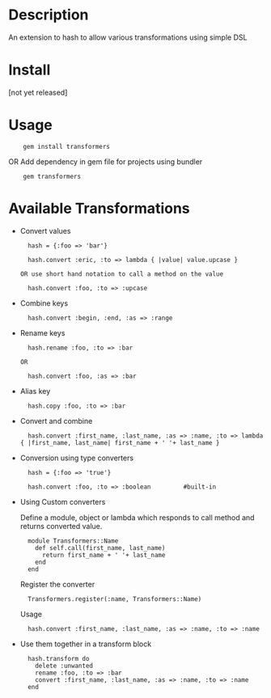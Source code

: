 Description
===========

An extension to hash to allow various transformations using simple DSL

Install
=======

[not yet released]

Usage
=====

        gem install transformers

OR Add dependency in gem file for projects using bundler

        gem transformers

Available Transformations
=========================

* Convert values

        hash = {:foo => 'bar'}

        hash.convert :eric, :to => lambda { |value| value.upcase }

      OR use short hand notation to call a method on the value

        hash.convert :foo, :to => :upcase

* Combine keys

        hash.convert :begin, :end, :as => :range

* Rename keys

        hash.rename :foo, :to => :bar

      OR

        hash.convert :foo, :as => :bar

* Alias key

        hash.copy :foo, :to => :bar

* Convert and combine

        hash.convert :first_name, :last_name, :as => :name, :to => lambda { |first_name, last_name| first_name + ' '+ last_name }

* Conversion using type converters

        hash = {:foo => 'true'}

        hash.convert :foo, :to => :boolean         #built-in

* Using Custom converters

  Define a module, object or lambda which responds to call method and returns converted value.

        module Transformers::Name
          def self.call(first_name, last_name)
            return first_name + ' '+ last_name
          end
        end

  Register the converter

        Transformers.register(:name, Transformers::Name)

  Usage

        hash.convert :first_name, :last_name, :as => :name, :to => :name

* Use them together in a transform block

        hash.transform do
          delete :unwanted
          rename :foo, :to => :bar
          convert :first_name, :last_name, :as => :name, :to => :name
        end






